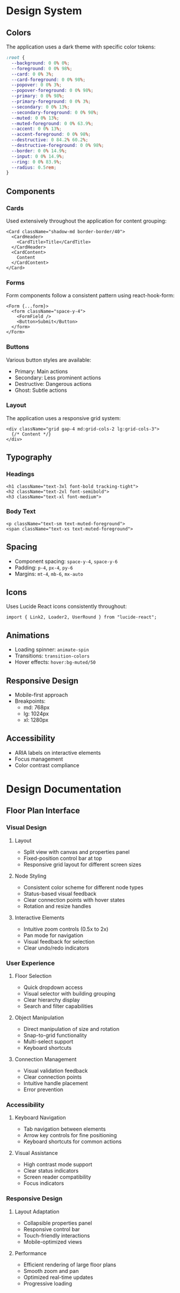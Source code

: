 # Design System

## Colors
The application uses a dark theme with specific color tokens:

```css
:root {
  --background: 0 0% 0%;
  --foreground: 0 0% 98%;
  --card: 0 0% 3%;
  --card-foreground: 0 0% 98%;
  --popover: 0 0% 3%;
  --popover-foreground: 0 0% 98%;
  --primary: 0 0% 98%;
  --primary-foreground: 0 0% 3%;
  --secondary: 0 0% 13%;
  --secondary-foreground: 0 0% 98%;
  --muted: 0 0% 13%;
  --muted-foreground: 0 0% 63.9%;
  --accent: 0 0% 13%;
  --accent-foreground: 0 0% 98%;
  --destructive: 0 84.2% 60.2%;
  --destructive-foreground: 0 0% 98%;
  --border: 0 0% 14.9%;
  --input: 0 0% 14.9%;
  --ring: 0 0% 83.9%;
  --radius: 0.5rem;
}
```

## Components

### Cards
Used extensively throughout the application for content grouping:
```tsx
<Card className="shadow-md border-border/40">
  <CardHeader>
    <CardTitle>Title</CardTitle>
  </CardHeader>
  <CardContent>
    Content
  </CardContent>
</Card>
```

### Forms
Form components follow a consistent pattern using react-hook-form:
```tsx
<Form {...form}>
  <form className="space-y-4">
    <FormField />
    <Button>Submit</Button>
  </form>
</Form>
```

### Buttons
Various button styles are available:
- Primary: Main actions
- Secondary: Less prominent actions
- Destructive: Dangerous actions
- Ghost: Subtle actions

### Layout
The application uses a responsive grid system:
```tsx
<div className="grid gap-4 md:grid-cols-2 lg:grid-cols-3">
  {/* Content */}
</div>
```

## Typography

### Headings
```tsx
<h1 className="text-3xl font-bold tracking-tight">
<h2 className="text-2xl font-semibold">
<h3 className="text-xl font-medium">
```

### Body Text
```tsx
<p className="text-sm text-muted-foreground">
<span className="text-xs text-muted-foreground">
```

## Spacing
- Component spacing: `space-y-4`, `space-y-6`
- Padding: `p-4`, `px-4`, `py-6`
- Margins: `mt-4`, `mb-6`, `mx-auto`

## Icons
Uses Lucide React icons consistently throughout:
```tsx
import { Link2, Loader2, UserRound } from "lucide-react";
```

## Animations
- Loading spinner: `animate-spin`
- Transitions: `transition-colors`
- Hover effects: `hover:bg-muted/50`

## Responsive Design
- Mobile-first approach
- Breakpoints:
  - md: 768px
  - lg: 1024px
  - xl: 1280px

## Accessibility
- ARIA labels on interactive elements
- Focus management
- Color contrast compliance

# Design Documentation

## Floor Plan Interface

### Visual Design
1. Layout
   - Split view with canvas and properties panel
   - Fixed-position control bar at top
   - Responsive grid layout for different screen sizes

2. Node Styling
   - Consistent color scheme for different node types
   - Status-based visual feedback
   - Clear connection points with hover states
   - Rotation and resize handles

3. Interactive Elements
   - Intuitive zoom controls (0.5x to 2x)
   - Pan mode for navigation
   - Visual feedback for selection
   - Clear undo/redo indicators

### User Experience
1. Floor Selection
   - Quick dropdown access
   - Visual selector with building grouping
   - Clear hierarchy display
   - Search and filter capabilities

2. Object Manipulation
   - Direct manipulation of size and rotation
   - Snap-to-grid functionality
   - Multi-select support
   - Keyboard shortcuts

3. Connection Management
   - Visual validation feedback
   - Clear connection points
   - Intuitive handle placement
   - Error prevention

### Accessibility
1. Keyboard Navigation
   - Tab navigation between elements
   - Arrow key controls for fine positioning
   - Keyboard shortcuts for common actions

2. Visual Assistance
   - High contrast mode support
   - Clear status indicators
   - Screen reader compatibility
   - Focus indicators

### Responsive Design
1. Layout Adaptation
   - Collapsible properties panel
   - Responsive control bar
   - Touch-friendly interactions
   - Mobile-optimized views

2. Performance
   - Efficient rendering of large floor plans
   - Smooth zoom and pan
   - Optimized real-time updates
   - Progressive loading
